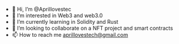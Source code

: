 - 👋 Hi, I’m @Aprillovestec
- 👀 I’m interested in Web3 and web3.0
- 🌱 I’m currently learning in Solidity and Rust
- 💞️ I’m looking to collaborate on a NFT project and smart contracts
- 📫 How to reach me aprillovestech@gmail.com

<!---
Aprillovestec/Aprillovestec is a ✨ special ✨ repository because its `README.md` (this file) appears on your GitHub profile.
You can click the Preview link to take a look at your changes.
--->
